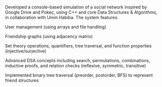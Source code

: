 Developed a console-based simulation of a social network inspired by Google Drive and Pokec, using C++ and core Data Structures & Algorithms, in collaboration with Umm Habiba.
The system features:

User management (using arrays and file handling)

Friendship graphs (using adjacency matrix)

Set theory operations, quantifiers, tree traversal, and function properties (injective/surjective)

Advanced DSA concepts including search, permutations, combinations, inductive proofs, and relation checks (reflexive, symmetric, transitive)

Implemented binary tree traversal (preorder, postorder, BFS) to represent friend structures
